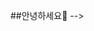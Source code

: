 <font class="papago-parent"><font class="papago-source" style="display:none;"># Hi there 👋
</font>##안녕하세요👋</font><font class="papago-parent"><font class="papago-source" style="display:none;">
</font>
</font><font class="papago-parent"><font class="papago-source" style="display:none;"><!--
</font><!--</font><font class="papago-parent"><font class="papago-source" style="display:none;">**west-play/west-play** is a ✨ _special_ ✨ repository because its `README.md` (this file) appears on your GitHub profile.</font>**west-play/west-play**는 ✨ _special_ ✨ 저장소입니다. GitHub 프로필에 README.md(이 파일)이 나타나기 때문입니다.</font><font class="papago-parent"><font class="papago-source" style="display:none;">
</font>
</font><font class="papago-parent"><font class="papago-source" style="display:none;">
</font>
</font><font class="papago-parent"><font class="papago-source" style="display:none;">Here are some ideas to get you started:</font>다음은 시작하기 위한 몇 가지 아이디어입니다.</font><font class="papago-parent"><font class="papago-source" style="display:none;">
</font>
</font><font class="papago-parent"><font class="papago-source" style="display:none;">
</font>
</font><font class="papago-parent"><font class="papago-source" style="display:none;">- 🔭 I’m currently working on ...</font>- 🔭 현재 작업 중...</font><font class="papago-parent"><font class="papago-source" style="display:none;">
</font>
</font><font class="papago-parent"><font class="papago-source" style="display:none;">- 🌱 I’m currently learning ...</font>- 🌱 현재 배우고 있는 중...</font><font class="papago-parent"><font class="papago-source" style="display:none;">
</font>
</font><font class="papago-parent"><font class="papago-source" style="display:none;">- 👯 I’m looking to collaborate on ...</font>- 👯 콜라보레이션을 검토하고 있습니다...</font><font class="papago-parent"><font class="papago-source" style="display:none;">
</font>
</font><font class="papago-parent"><font class="papago-source" style="display:none;">- 🤔 I’m looking for help with ...</font>- 🤔 도움을 구하고 있습니다...</font><font class="papago-parent"><font class="papago-source" style="display:none;">
</font>
</font><font class="papago-parent"><font class="papago-source" style="display:none;">- 💬 Ask me about ...</font>- 💬 "알려주세요..."</font><font class="papago-parent"><font class="papago-source" style="display:none;">
</font>
</font><font class="papago-parent"><font class="papago-source" style="display:none;">- 📫 How to reach me: ...</font>📫연락처: ...</font><font class="papago-parent"><font class="papago-source" style="display:none;">
</font>
</font><font class="papago-parent"><font class="papago-source" style="display:none;">- 😄 Pronouns: ...</font>- 😄 대명사: ...</font><font class="papago-parent"><font class="papago-source" style="display:none;">
</font>
</font><font class="papago-parent"><font class="papago-source" style="display:none;">- ⚡ Fun fact: ...</font>- ⚡ 재미있는 사실: ...</font><font class="papago-parent"><font class="papago-source" style="display:none;">
</font>
</font><font class="papago-parent"><font class="papago-source" style="display:none;">-->
</font>--></font>
